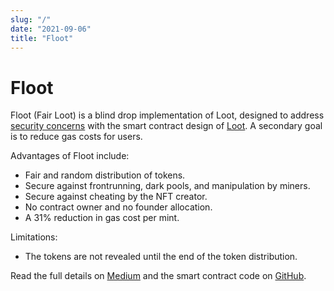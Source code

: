 ```yaml
---
slug: "/"
date: "2021-09-06"
title: "Floot"
---
```


# Floot

Floot (Fair Loot) is a blind drop implementation of Loot, designed to address [security concerns](https://medium.com/@iamthetorn/stop-forking-loot-its-kind-of-broken-f1a1c986784d) with the smart contract design of [Loot](http://lootproject.com/). A secondary goal is to reduce gas costs for users.

Advantages of Floot include:
* Fair and random distribution of tokens.
* Secure against frontrunning, dark pools, and manipulation by miners.
* Secure against cheating by the NFT creator.
* No contract owner and no founder allocation.
* A 31% reduction in gas cost per mint.

Limitations:
* The tokens are not revealed until the end of the token distribution.

Read the full details on [Medium]() and the smart contract code on [GitHub]().
